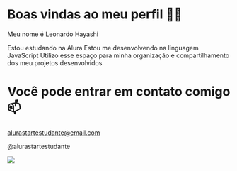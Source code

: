 # Boas vindas ao meu perfil 💙💙
Meu nome é Leonardo Hayashi

Estou estudando na Alura
Estou me desenvolvendo na linguagem JavaScript
Utilizo esse espaço para minha organização e compartilhamento dos meu projetos desenvolvidos

# Você pode entrar em contato comigo 📫
alurastartestudante@email.com

@alurastartestudante

![](https://tenor.com/pt-PT/view/caze-gif-20787929)
